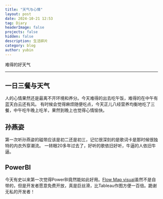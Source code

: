 ```yaml
---
title: "天气与心情"
layout: post
date: 2024-10-21 12:53
tag: Diary
headerImage: false
projects: false
hidden: false
description: 生活碎片
category: blog
author: yubin
---
```


难得的好天气

---

## 一日三餐与天气

人的心情果然还是最离不开环境和养分。今天难得的出去吃午饭，难得的在中午有蓝天白云还有风。
有时候会觉得麻烦随便吃点，今天正儿八经营养均衡地吃了三餐，中午吃牛晚上吃羊，果然到晚上也觉得心情愉快。


## 孙燕姿

第一次听孙燕姿的磁带应该是初二还是初三，记忆很深刻的是歌词卡是那时候很独特的内衣外穿潮流。
一转眼20多年过去了，好听的歌依旧好听，牛逼的人依旧牛逼。


## PowerBI

今天有史以来第一次觉得PowerBI竟然能如此好用。[Flow Map visual](https://appsource.microsoft.com/en-us/product/office/wa104380901?tab=overview)虽然不是自带的，但是开发者愿意免费开放，真是巨丝滑，比Tableau作图方便一百倍。跪谢无私的开发者！

